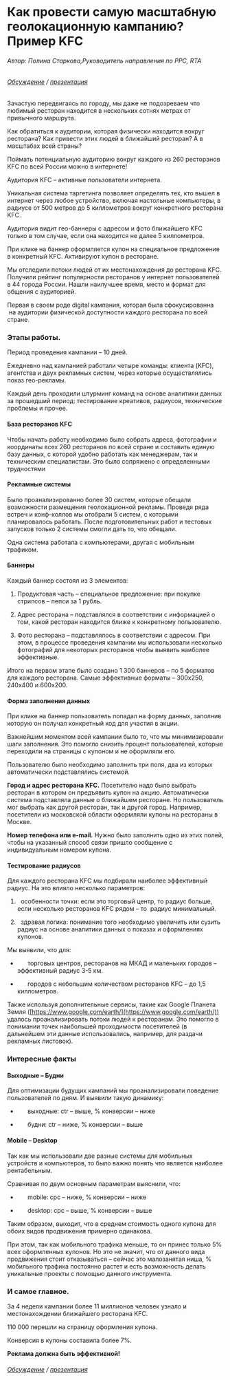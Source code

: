 # Как провести самую масштабную геолокационную кампанию? Пример KFC

###### Автор: Полина Старкова,Руководитель направления по PPC, RTA
###### [Обсуждение](https://www.facebook.com/semconf/photos/a.562342090544216.1073741828.276595422452219/566040990174326/?type=1) / [презентация](http://www.slideshare.net/Osennya_sessia/)


Зачастую передвигаясь по городу, мы даже не подозреваем что любимый ресторан находится в нескольких сотнях метрах от привычного маршрута.

Как обратиться к аудитории, которая физически находится вокруг ресторана? Как привести этих людей в ближайший ресторан? А в масштабах всей страны?


Поймать потенциальную аудиторию вокруг каждого из 260 ресторанов KFC по всей России можно в интернете!


Аудитория KFC – активные пользователи интернета.

Уникальная система таргетинга позволяет определять тех, кто вышел в интернет через любое устройство, включая настольные компьютеры, в радиусе от 500 метров до 5 киллометров вокруг конкретного ресторана KFC.


Аудитория видит гео-баннеры с адресом и фото ближайшего KFC только в том случае, если она находится не далее 5 киллометров.

При клике на баннер оформляется купон на специальное предложение в конкретный KFC. Активируют купон в ресторане.


Мы отследили потоки людей от их местонахождения до ресторана KFC. Получили рейтинг популярности ресторанов у интернет пользователей в 44 города России. Нашли наилучшее время, место и формат для общения с аудиторией.


Первая в своем роде digital кампания, которая была сфокусированна  на аудитории физической доступности каждого ресторана по всей стране.


### Этапы работы.



Период проведения кампании – 10 дней.

Ежедневно над кампанией работали четыре команды: клиента (KFC), агентства и двух рекламных систем, через которые осуществлялись показ гео-рекламы.

Каждый день проходили штурминг команд на основе аналитики данных за прошедший период: тестирование креативов, радиусов, технические проблемы и прочее.


#### База ресторанов KFC


Чтобы начать работу необходимо было собрать адреса, фотографии и координаты всех 260 ресторанов по всей стране и составить единую базу данных, с которой удобно работать как менеджерам, так и техническим специалистам. Это было сопряжено с определенными трудностями



#### Рекламные системы


Было проанализированно более 30 систем, которые обещали возможности размещения геолокационной рекламы. Проведя ряда встреч и конф-коллов мы отобрали 5 систем, с которыми планировалось работать. После подготовительных работ и тестовых запусков только 2 системы смогли дать то, что обещали.

Одна система работала с компьютерами, другая с мобильным трафиком.



#### Баннеры


Каждый баннер состоял из 3 элементов:

1) Продуктовая часть – специальное предложение: при покупке стрипсов – пепси за 1 рубль.

2) Адрес ресторана – подставлялся в соответствии с информацией о том, какой ресторан находится ближе к конкретному пользователю.

3) Фото ресторана – подставлялось в соответствии с адресом. При этом, в процессе проведения кампании мы использовали несколько фотографий для некоторых ресторанов чтобы выявить наиболее эффективные.

Итого на первом этапе было создано 1 300 баннеров – по 5 форматов для каждого ресторана. Самые эффективные форматы – 300х250, 240х400 и 600х200.



#### Форма заполнения данных


При клике на баннер пользователь попадал на форму данных, заполнив которую он получал конкретный код для участия в акции.

Важнейшим моментом всей кампании было то, что мы минимизировали шаги заполнения. Это помогло снизить процент пользователей, которые переходили на страницы с купоном и не оформляли его.

Пользователю было необходимо заполнить три поля, два из которых автоматически подставлялись системой.

**Город и адрес ресторана KFC.** Посетителю надо было выбрать ресторан в котором он предъявить купон на акцию. Автоматически система подставляла данные о ближайшем ресторане. Но пользователь мог выбрать как другой ресторан, так и другой город. Например, посетители из московской области оформляли купоны на рестораны в Москве.

**Номер телефона или e-mail.** Нужно было заполнить одно из этих полей, чтобы на указанный способ связи пришло сообщение с индивидуальным номером купона.



#### Тестирование радиусов


Для каждого ресторана KFC мы подбирали наиболее эффективный радиус. На это влияло несколько параметров:

1)   особенности точки: если это торговый центр, то радиус больше, если несколько ресторанов KFC рядом – то  радиус минимальный.

2)   здравая логика: понимание того необходимо увеличить или сузить радиус на основе аналитики данных о показах и оформлениях купонов.

Мы выявили, что для:

-       торговых центров, ресторанов на МКАД и маленьких городов – эффективный радиус 3-5 км.

-       городов с небольшим количеством ресторанов KFC – до 1,5 киллометров.

Также используя дополнительные сервисы, такие как Google Планета Земля ([https://www.google.com/earth/](https://www.google.com/earth/)) удалось проанализировать потоки людей к ресторанам. Это помогло в понимании точек наибольшей проходимости посетителей (в дальнейшем эти данные использовались, например, для раздачи рекламных листовок).


### Интересные факты


#### Выходные – Будни


Для оптимизации будущих кампаний мы проанализировали поведение пользователей по дням. И выявили такую динамику:

-       выходные: ctr – выше, % конверсии – ниже

-       будни: ctr – ниже, % конверсии – выше



#### Mobile – Desktop


Так как мы использовали две разные системы для мобильных устройств и компьютеров, то было важно понять что является наиболее рентабельным.

Сравнивая по двум основным параметрам выяснили, что:

-       mobile: cpc – ниже, % конверсии – ниже

-       desktop: cpc – выше, % конверсии – выше

Таким образом, выходит, что в среднем стоимость одного купона для обоих видов продвижения примерно одинакова.

При этом, так как мобильного трафика меньше, то он принес только 5% всех оформленных купонов. Но это не значит, что от данного вида продвижения стоит отказываться – сейчас это малозанятая ниша, % мобильного трафика постоянно растет и есть возможность делать уникальные проекты с помощью данного инструмента.



### И самое главное.


За 4 недели кампании более 11 миллионов человек узнало и местонахождении ближайшего ресторана KFC.

110 000 перешли на страницу оформления купона.

Конверсия в купоны составила более 7%.


**Реклама должна быть эффективной!**

###### [Обсуждение](https://www.facebook.com/semconf/photos/a.562342090544216.1073741828.276595422452219/566040990174326/?type=1) / [презентация](http://www.slideshare.net/Osennya_sessia/)
